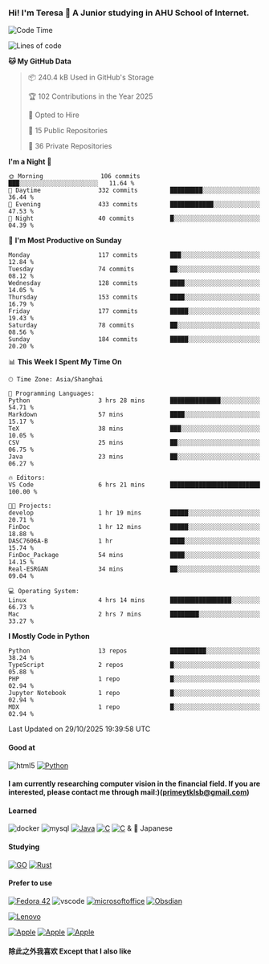 ### Hi! I'm Teresa 👋 A Junior studying in AHU School of Internet.
<!--START_SECTION:waka-->
![Code Time](http://img.shields.io/badge/Code%20Time-71%20hrs%2039%20mins-blue)

![Lines of code](https://img.shields.io/badge/From%20Hello%20World%20I%27ve%20Written-1.3%20million%20lines%20of%20code-blue)

**🐱 My GitHub Data** 

> 📦 240.4 kB Used in GitHub's Storage 
 > 
> 🏆 102 Contributions in the Year 2025
 > 
> 💼 Opted to Hire
 > 
> 📜 15 Public Repositories 
 > 
> 🔑 36 Private Repositories 
 > 
**I'm a Night 🦉** 

```text
🌞 Morning                106 commits         ███░░░░░░░░░░░░░░░░░░░░░░   11.64 % 
🌆 Daytime                332 commits         █████████░░░░░░░░░░░░░░░░   36.44 % 
🌃 Evening                433 commits         ████████████░░░░░░░░░░░░░   47.53 % 
🌙 Night                  40 commits          █░░░░░░░░░░░░░░░░░░░░░░░░   04.39 % 
```
📅 **I'm Most Productive on Sunday** 

```text
Monday                   117 commits         ███░░░░░░░░░░░░░░░░░░░░░░   12.84 % 
Tuesday                  74 commits          ██░░░░░░░░░░░░░░░░░░░░░░░   08.12 % 
Wednesday                128 commits         ████░░░░░░░░░░░░░░░░░░░░░   14.05 % 
Thursday                 153 commits         ████░░░░░░░░░░░░░░░░░░░░░   16.79 % 
Friday                   177 commits         █████░░░░░░░░░░░░░░░░░░░░   19.43 % 
Saturday                 78 commits          ██░░░░░░░░░░░░░░░░░░░░░░░   08.56 % 
Sunday                   184 commits         █████░░░░░░░░░░░░░░░░░░░░   20.20 % 
```


📊 **This Week I Spent My Time On** 

```text
🕑︎ Time Zone: Asia/Shanghai

💬 Programming Languages: 
Python                   3 hrs 28 mins       ██████████████░░░░░░░░░░░   54.71 % 
Markdown                 57 mins             ████░░░░░░░░░░░░░░░░░░░░░   15.17 % 
TeX                      38 mins             ███░░░░░░░░░░░░░░░░░░░░░░   10.05 % 
CSV                      25 mins             ██░░░░░░░░░░░░░░░░░░░░░░░   06.75 % 
Java                     23 mins             ██░░░░░░░░░░░░░░░░░░░░░░░   06.27 % 

🔥 Editors: 
VS Code                  6 hrs 21 mins       █████████████████████████   100.00 % 

🐱‍💻 Projects: 
develop                  1 hr 19 mins        █████░░░░░░░░░░░░░░░░░░░░   20.71 % 
FinDoc                   1 hr 12 mins        █████░░░░░░░░░░░░░░░░░░░░   18.88 % 
DASC7606A-B              1 hr                ████░░░░░░░░░░░░░░░░░░░░░   15.74 % 
FinDoc_Package           54 mins             ████░░░░░░░░░░░░░░░░░░░░░   14.15 % 
Real-ESRGAN              34 mins             ██░░░░░░░░░░░░░░░░░░░░░░░   09.04 % 

💻 Operating System: 
Linux                    4 hrs 14 mins       █████████████████░░░░░░░░   66.73 % 
Mac                      2 hrs 7 mins        ████████░░░░░░░░░░░░░░░░░   33.27 % 
```

**I Mostly Code in Python** 

```text
Python                   13 repos            ██████████░░░░░░░░░░░░░░░   38.24 % 
TypeScript               2 repos             █░░░░░░░░░░░░░░░░░░░░░░░░   05.88 % 
PHP                      1 repo              █░░░░░░░░░░░░░░░░░░░░░░░░   02.94 % 
Jupyter Notebook         1 repo              █░░░░░░░░░░░░░░░░░░░░░░░░   02.94 % 
MDX                      1 repo              █░░░░░░░░░░░░░░░░░░░░░░░░   02.94 % 
```




 Last Updated on 29/10/2025 19:39:58 UTC
<!--END_SECTION:waka-->

#### Good at

![html5](https://img.shields.io/badge/HTML5-E34F26?style=for-the-badge&logo=html5&logoColor=white)
<a href='https://github.com/shivamkapasia0' target="_blank"><img alt='Python' src='https://img.shields.io/badge/Python-100000?style=for-the-badge&logo=Python&logoColor=white&labelColor=black&color=black'/></a>

#### I am currently researching computer vision in the financial field. If you are interested, please contact me through mail:)(primeytklsb@gmail.com)

#### Learned

![docker](https://img.shields.io/badge/docker-%230db7ed.svg?style=for-the-badge&logo=docker&logoColor=white)
![mysql](https://img.shields.io/badge/MySQL-00000F?style=for-the-badge&logo=mysql&logoColor=white)
<a href='https://github.com/shivamkapasia0' target="_blank"><img alt='Java' src='https://img.shields.io/badge/Java-100000?style=for-the-badge&logo=java&logoColor=white&labelColor=black&color=black'/></a>
<a href='https://github.com/shivamkapasia0' target="_blank"><img alt='C' src='https://img.shields.io/badge/C-100000?style=for-the-badge&logo=C&logoColor=white&labelColor=black&color=black'/></a>
<a href='https://github.com/shivamkapasia0' target="_blank"><img alt='C' src='https://img.shields.io/badge/C++-100000?style=for-the-badge&logo=C&logoColor=white&labelColor=black&color=black'/></a>
&  🗾 Japanese

#### Studying

<a href='https://github.com/shivamkapasia0' target="_blank"><img alt='GO' src='https://img.shields.io/badge/GOLang-100000?style=for-the-badge&logo=GO&logoColor=white&labelColor=black&color=black'/></a>
<a href='https://github.com/shivamkapasia0' target="_blank"><img alt='Rust' src='https://img.shields.io/badge/ACM-100000?style=for-the-badge&logo=rust&logoColor=white&labelColor=black&color=black'/></a>

#### Prefer to use
<a href='https://github.com/shivamkapasia0' target="_blank"><img alt='Fedora 42' src='https://img.shields.io/badge/LINUX-Fedora-blue?style=for-the-badge&logo=Fedora'/></a>
![vscode](https://img.shields.io/badge/Visual_Studio_Code-0078D4?style=for-the-badge&logo=visual%20studio%20code&logoColor=white)
<a href='https://github.com/shivamkapasia0' target="_blank"><img alt='microsoftoffice' src='https://img.shields.io/badge/Office_365-100000?style=for-the-badge&logo=microsoftoffice&logoColor=white&labelColor=black&color=black'/></a>
<a href='https://github.com/shivamkapasia0' target="_blank"><img alt='Obsdian' src='https://img.shields.io/badge/Obsdian-100000?style=for-the-badge&logo=obsidian&logoColor=white&labelColor=black&color=black'/></a>

<a href='https://github.com/shivamkapasia0' target="_blank"><img alt='Lenovo' src='https://img.shields.io/badge/Thinkbook16p_2023-100000?style=for-the-badge&logo=Lenovo&logoColor=white&labelColor=black&color=black'/></a>

<a href='https://github.com/shivamkapasia0' target="_blank"><img alt='Apple' src='https://img.shields.io/badge/Macbook Air-100000?style=for-the-badge&logo=Apple&logoColor=white&labelColor=black&color=black'/></a>
<a href='https://github.com/shivamkapasia0' target="_blank"><img alt='Apple' src='https://img.shields.io/badge/iPhone14_PM-100000?style=for-the-badge&logo=Apple&logoColor=white&labelColor=black&color=black'/></a>
<a href='https://github.com/shivamkapasia0' target="_blank"><img alt='Apple' src='https://img.shields.io/badge/iPad_Pro_2022-100000?style=for-the-badge&logo=Apple&logoColor=white&labelColor=black&color=black'/></a>
#### 除此之外我喜欢 Except that I also like
<a href='https://github.com/shivamkapasia0' target="_blank"><img alt='' src='https://img.shields.io/badge/Valorant-100000?style=for-the-badge&logo=&logoColor=white&labelColor=black&color=009EFF'/></a>
